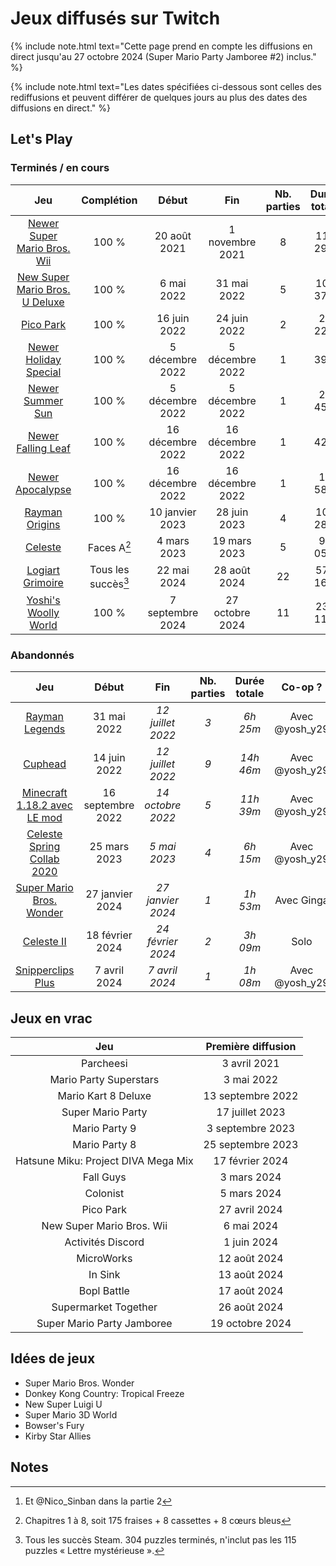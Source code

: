 # Jeux diffusés sur Twitch

{% include note.html text="Cette page prend en compte les diffusions en direct jusqu'au 27 octobre 2024 (Super Mario Party Jamboree #2) inclus." %}

{% include note.html text="Les dates spécifiées ci-dessous sont celles des rediffusions et peuvent différer de quelques jours au plus des dates des diffusions en direct." %}

## Let's Play

### Terminés / en cours

| Jeu | Complétion | Début | Fin | Nb. parties | Durée totale | Co-op ? |
| :-: | :--------: | :---: | :-: | :---------: | :----------: | :-----: |
| [Newer Super Mario Bros. Wii](https://www.twitch.tv/collections/bVbFWTUOnRbtKA) | 100 % | 20 août 2021 | 1 novembre 2021 | 8 | 11h 29m | Solo
| [New Super Mario Bros. U Deluxe](https://www.twitch.tv/videos/1476392544?collection=bjI-atfgLhciGw) | 100 % | 6 mai 2022 | 31 mai 2022 | 5 | 10h 37m | Avec @yosh_y29[^1]
| [Pico Park](https://www.twitch.tv/videos/1505504333?collection=bjI-atfgLhciGw) | 100 % | 16 juin 2022 | 24 juin 2022 | 2 | 2h 22m | Avec @yosh_y29
| [Newer Holiday Special](https://www.twitch.tv/videos/1670571545?t=0s) | 100 % | 5 décembre 2022 | 5 décembre 2022 | 1 | 39m | Avec @yosh_y29
| [Newer Summer Sun](https://www.twitch.tv/videos/1670571545?t=39m34s) | 100 % | 5 décembre 2022 | 5 décembre 2022 | 1 | 2h 45m | Avec @yosh_y29
| [Newer Falling Leaf](https://www.twitch.tv/videos/1680091388?t=0s) | 100 % | 16 décembre 2022 | 16 décembre 2022 | 1 | 42m | Avec @yosh_y29
| [Newer Apocalypse](https://www.twitch.tv/videos/1680091388?t=42m27s) | 100 % | 16 décembre 2022 | 16 décembre 2022 | 1 | 1h 58m | Avec @yosh_y29
| [Rayman Origins](https://www.twitch.tv/videos/1703185461?collection=bjI-atfgLhciGw) | 100 % | 10 janvier 2023 | 28 juin 2023 | 4 | 10h 28m | Avec @yosh_y29
| [Celeste](https://www.twitch.tv/videos/1755433172?collection=WVXirSDTTRdB0g) | Faces A[^2] | 4 mars 2023 | 19 mars 2023 | 5 | 9h 05m | Avec @yosh_y29
| [Logiart Grimoire](https://www.twitch.tv/collections/4enQalQX0hfnJQ) | Tous les succès[^3] | 22 mai 2024 | 28 août 2024 | 22 | 57h 16m | Solo
| [Yoshi's Woolly World](https://www.twitch.tv/collections/MldsI3fu8hd8-g) | 100 % | 7 septembre 2024 | 27 octobre 2024 | 11 | 23h 11m | Solo

### Abandonnés

| Jeu | Début | Fin | Nb. parties | Durée totale | Co-op ? |
| :-: | :---: | :-: | :---------: | :----------: | :-----: |
| [Rayman Legends](https://www.twitch.tv/videos/1313884481?collection=SsqMTttUrhf2qA) | 31 mai 2022 | *12 juillet 2022* | *3* | *6h 25m* | Avec @yosh_y29
| [Cuphead](https://www.twitch.tv/collections/_7LsXQDRbBflbw) | 14 juin 2022 | *12 juillet 2022* | *9* | *14h 46m* | Avec @yosh_y29
| [Minecraft 1.18.2 avec LE mod](https://www.twitch.tv/collections/jd8FQLR1FRfTzw) | 16 septembre 2022 | *14 octobre 2022* | *5* | *11h 39m* | Avec @yosh_y29
| [Celeste Spring Collab 2020](https://www.twitch.tv/videos/1775457596?collection=WVXirSDTTRdB0g) | 25 mars 2023 | *5 mai 2023* | *4* | *6h 15m* | Avec @yosh_y29
| [Super Mario Bros. Wonder](https://www.twitch.tv/videos/2045604834?collection=SsqMTttUrhf2qA) | 27 janvier 2024 | *27 janvier 2024* | *1* | *1h 53m* | Avec Ginga
| [Celeste II](https://www.twitch.tv/videos/2066539968?collection=WVXirSDTTRdB0g) | 18 février 2024 | *24 février 2024* | *2* | *3h 09m* | Solo
| [Snipperclips Plus](https://www.twitch.tv/videos/2113679985?collection=SsqMTttUrhf2qA) | 7 avril 2024 | *7 avril 2024* | *1* | *1h 08m* | Avec @yosh_y29

## Jeux en vrac

|                 Jeu                 | Première diffusion |
| :---------------------------------: | :----------------: |
|              Parcheesi              |    3 avril 2021    |
|       Mario Party Superstars        |     3 mai 2022     |
|         Mario Kart 8 Deluxe         | 13 septembre 2022  |
|          Super Mario Party          |  17 juillet 2023   |
|            Mario Party 9            |  3 septembre 2023  |
|            Mario Party 8            | 25 septembre 2023  |
| Hatsune Miku: Project DIVA Mega Mix |  17 février 2024   |
|              Fall Guys              |    3 mars 2024     |
|              Colonist               |    5 mars 2024     |
|              Pico Park              |   27 avril 2024    |
|      New Super Mario Bros. Wii      |     6 mai 2024     |
|          Activités Discord          |    1 juin 2024     |
|             MicroWorks              |    12 août 2024    |
|               In Sink               |    13 août 2024    |
|             Bopl Battle             |    17 août 2024    |
|        Supermarket Together         |    26 août 2024    |
|     Super Mario Party Jamboree      |  19 octobre 2024   |

## Idées de jeux

- Super Mario Bros. Wonder
- Donkey Kong Country: Tropical Freeze
- New Super Luigi U
- Super Mario 3D World
- Bowser's Fury
- Kirby Star Allies

## Notes

[^1]: Et @Nico_Sinban dans la partie 2

[^2]: Chapitres 1 à 8, soit 175 fraises + 8 cassettes + 8 cœurs bleus

[^3]: Tous les succès Steam. 304 puzzles terminés, n'inclut pas les 115 puzzles « Lettre mystérieuse ».